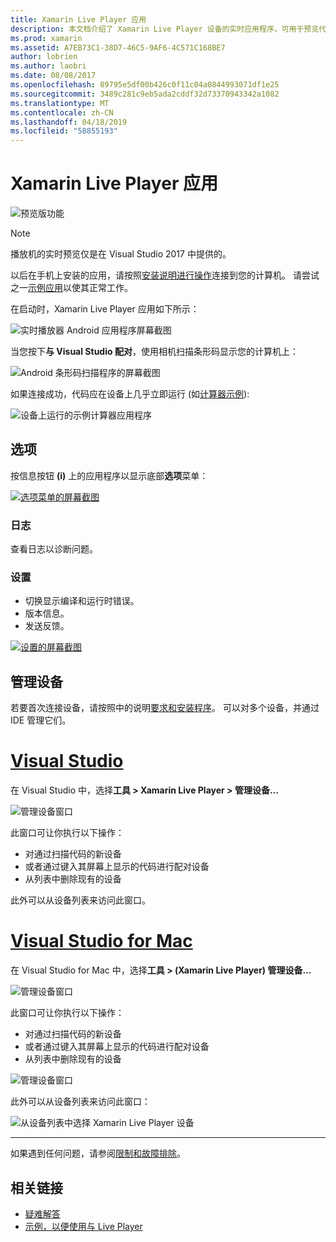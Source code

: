 ```yaml
---
title: Xamarin Live Player 应用
description: 本文档介绍了 Xamarin Live Player 设备的实时应用程序，可用于预览代码更改。 它讨论了安装程序、 示例、 日志、 设置、 管理设备和的详细信息。
ms.prod: xamarin
ms.assetid: A7EB73C1-38D7-46C5-9AF6-4C571C168BE7
author: lobrien
ms.author: laobri
ms.date: 08/08/2017
ms.openlocfilehash: 89795e5df00b426c0f11c04a0844993071df1e25
ms.sourcegitcommit: 3489c281c9eb5ada2cddf32d73370943342a1082
ms.translationtype: MT
ms.contentlocale: zh-CN
ms.lasthandoff: 04/18/2019
ms.locfileid: "58855193"
---
```

# <a name="xamarin-live-player-app"></a>Xamarin Live Player 应用

![预览版功能](~/media/shared/preview.png)

> [!NOTE]
> 播放机的实时预览仅是在 Visual Studio 2017 中提供的。

以后在手机上安装的应用，请按照[安装说明进行操作](~/tools/live-player/install.md)连接到您的计算机。 请尝试之一[示例应用](~/tools/live-player/samples.md)以使其正常工作。

在启动时，Xamarin Live Player 应用如下所示：

![实时播放器 Android 应用程序屏幕截图](player-images/app-android-sml.png)

当您按下**与 Visual Studio 配对**，使用相机扫描条形码显示您的计算机上：

![Android 条形码扫描程序的屏幕截图](player-images/scan-android-sml.png)

如果连接成功，代码应在设备上几乎立即运行 (如[计算器示例](https://developer.xamarin.com/samples/mobile/LivePlayer/BasicCalculator)):

![设备上运行的示例计算器应用程序](player-images/basic-calculator-sml.png)

## <a name="options"></a>选项

按信息按钮 **(i)** 上的应用程序以显示底部**选项**菜单：

[![选项菜单的屏幕截图](player-images/options-sml.png)](player-images/options.png#lightbox)

### <a name="logs"></a>日志

查看日志以诊断问题。

### <a name="settings"></a>设置

- 切换显示编译和运行时错误。
- 版本信息。
- 发送反馈。

[![设置的屏幕截图](player-images/settings-sml.png)](player-images/settings.png#lightbox)

## <a name="managing-devices"></a>管理设备

若要首次连接设备，请按照中的说明[要求和安装程序](~/tools/live-player/install.md)。 可以对多个设备，并通过 IDE 管理它们。

# <a name="visual-studiotabwindows"></a>[Visual Studio](#tab/windows)

在 Visual Studio 中，选择**工具 > Xamarin Live Player > 管理设备...**

![管理设备窗口](player-images/manage-tools-menu-vs.png)

此窗口可让你执行以下操作：

- 对通过扫描代码的新设备
- 或者通过键入其屏幕上显示的代码进行配对设备
- 从列表中删除现有的设备

此外可以从设备列表来访问此窗口。

# <a name="visual-studio-for-mactabmacos"></a>[Visual Studio for Mac](#tab/macos)

在 Visual Studio for Mac 中，选择**工具 > (Xamarin Live Player) 管理设备...**

![管理设备窗口](player-images/manage-tools-menu.png)

此窗口可让你执行以下操作：

- 对通过扫描代码的新设备
- 或者通过键入其屏幕上显示的代码进行配对设备
- 从列表中删除现有的设备

![管理设备窗口](player-images/manage.png)

此外可以从设备列表来访问此窗口：

![从设备列表中选择 Xamarin Live Player 设备](player-images/manage-device-menu.png)

-----

如果遇到任何问题，请参阅[限制和故障排除](~/tools/live-player/troubleshooting.md)。

## <a name="related-links"></a>相关链接

- [疑难解答](~/tools/live-player/troubleshooting.md)
- [示例，以便使用与 Live Player](https://developer.xamarin.com/samples/xamarin-live-player/all/)
